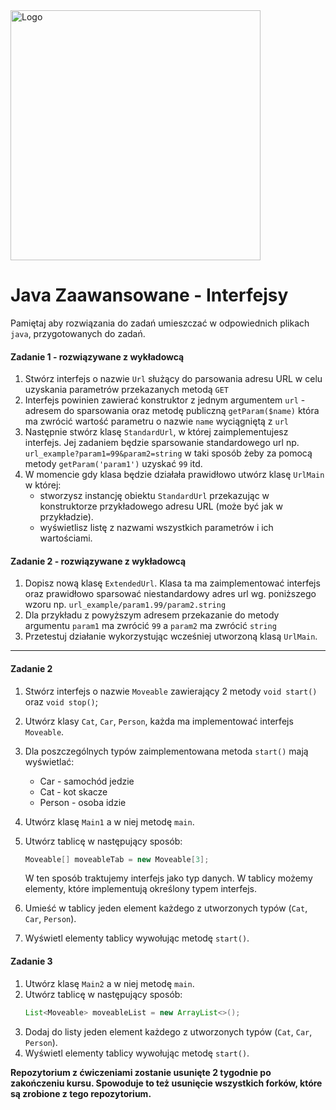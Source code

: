 <img alt="Logo" src="http://coderslab.pl/svg/logo-coderslab.svg" width="400">

#  Java Zaawansowane - Interfejsy
Pamiętaj aby rozwiązania do zadań umieszczać w odpowiednich plikach `java`, przygotowanych do zadań.


#### Zadanie 1 - rozwiązywane z wykładowcą

1. Stwórz interfejs o nazwie `Url` służący do parsowania adresu URL w celu uzyskania parametrów przekazanych metodą `GET`
2. Interfejs powinien zawierać konstruktor z jednym argumentem `url` - adresem do sparsowania oraz metodę publiczną `getParam($name)`
   która ma zwrócić wartość parametru o nazwie `name` wyciągniętą z `url`
3. Następnie stwórz klasę `StandardUrl`, w której zaimplementujesz interfejs.
   Jej zadaniem będzie sparsowanie standardowego url np. ``url_example?param1=99&param2=string`` w taki sposób żeby za pomocą metody
   `getParam('param1')` uzyskać `99` itd.
4. W momencie gdy klasa będzie działała prawidłowo utwórz klasę `UrlMain` w której:
    * stworzysz instancję obiektu `StandardUrl` przekazując w konstruktorze przykładowego adresu URL (może być jak w przykładzie).
    * wyświetlisz listę z nazwami wszystkich parametrów i ich wartościami.
    
#### Zadanie 2 - rozwiązywane z wykładowcą

1. Dopisz nową klasę `ExtendedUrl`. Klasa ta ma zaimplementować interfejs oraz prawidłowo sparsować niestandardowy adres url wg. poniższego wzoru
   np. `url_example/param1.99/param2.string`
2. Dla przykładu z powyższym adresem przekazanie do metody argumentu `param1` ma zwrócić `99` a `param2` ma zwrócić `string`
3. Przetestuj działanie wykorzystując wcześniej utworzoną klasą `UrlMain`.
    
-----------------------------------------------------------------------------

#### Zadanie 2

1. Stwórz interfejs o nazwie `Moveable` zawierający 2 metody `void start()` oraz `void stop()`;
2. Utwórz klasy `Cat`, `Car`, `Person`, każda ma implementować interfejs `Moveable`.
3. Dla poszczególnych typów zaimplementowana metoda `start()` mają wyświetlać:
    * Car - samochód jedzie
    * Cat - kot skacze
    * Person - osoba idzie
3. Utwórz klasę `Main1` a w niej metodę `main`.
4. Utwórz tablicę w następujący sposób:
    ````java
    Moveable[] moveableTab = new Moveable[3];
    ````
    W ten sposób traktujemy interfejs jako typ danych. W tablicy możemy elementy, które implementują określony typem interfejs.

5. Umieść w tablicy jeden element każdego z utworzonych typów (`Cat`, `Car`, `Person`).
6. Wyświetl elementy tablicy wywołując metodę `start()`.

#### Zadanie 3

1. Utwórz klasę `Main2` a w niej metodę `main`.
2. Utwórz tablicę w następujący sposób:
    ````java
    List<Moveable> moveableList = new ArrayList<>();
    ````
3. Dodaj do listy jeden element każdego z utworzonych typów (`Cat`, `Car`, `Person`).
4. Wyświetl elementy tablicy wywołując metodę `start()`.

**Repozytorium z ćwiczeniami zostanie usunięte 2 tygodnie po zakończeniu kursu. Spowoduje to też usunięcie wszystkich forków, które są zrobione z tego repozytorium.**
